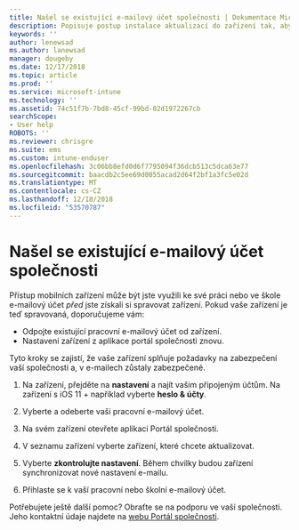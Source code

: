```yaml
---
title: Našel se existující e-mailový účet společnosti | Dokumentace Microsoftu
description: Popisuje postup instalace aktualizací do zařízení tak, abyste znovu měli přístup ke svému pracovnímu nebo školnímu e-mailu.
keywords: ''
author: lenewsad
ms.author: lanewsad
manager: dougeby
ms.date: 12/17/2018
ms.topic: article
ms.prod: ''
ms.service: microsoft-intune
ms.technology: ''
ms.assetid: 74c51f7b-7bd8-45cf-99bd-02d1972267cb
searchScope:
- User help
ROBOTS: ''
ms.reviewer: chrisgre
ms.suite: ems
ms.custom: intune-enduser
ms.openlocfilehash: 3c06bb8efd0d6f7795094f36dcb513c5dca63e77
ms.sourcegitcommit: baacdb2c5ee69d0055acad2d64f2bf1a3fc5e02d
ms.translationtype: MT
ms.contentlocale: cs-CZ
ms.lasthandoff: 12/18/2018
ms.locfileid: "53570787"
---
```

# <a name="an-existing-company-email-account-was-found"></a>Našel se existující e-mailový účet společnosti

Přístup mobilních zařízení může být jste využili ke své práci nebo ve škole e-mailový účet *před* jste získali si spravovat zařízení. Pokud vaše zařízení je teď spravovaná, doporučujeme vám:

* Odpojte existující pracovní e-mailový účet od zařízení.
* Nastavení zařízení z aplikace portál společnosti znovu.  

Tyto kroky se zajistí, že vaše zařízení splňuje požadavky na zabezpečení vaší společnosti a, v e-mailech zůstaly zabezpečené.

1.  Na zařízení, přejděte na **nastavení** a najít vašim připojeným účtům. Na zařízení s iOS 11 + například vyberte **heslo & účty**.
 
2. Vyberte a odeberte vaši pracovní e-mailový účet.

3. Na svém zařízení otevřete aplikaci Portál společnosti.  

4. V seznamu zařízení vyberte zařízení, které chcete aktualizovat.

5. Vyberte **zkontrolujte nastavení**. Během chvilky budou zařízení synchronizovat nové nastavení e-mailu.

6. Přihlaste se k vaší pracovní nebo školní e-mailový účet.

Potřebujete ještě další pomoc? Obraťte se na podporu ve vaší společnosti. Jeho kontaktní údaje najdete na [webu Portál společnosti](https://go.microsoft.com/fwlink/?linkid=2010980).
